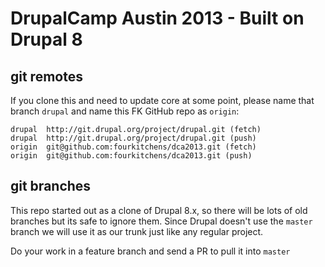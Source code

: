# DrupalCamp Austin 2013 - Built on Drupal 8

## git remotes

If you clone this and need to update core at some point, please name that branch
```drupal``` and name this FK GitHub repo as ```origin```:

```
drupal  http://git.drupal.org/project/drupal.git (fetch)
drupal  http://git.drupal.org/project/drupal.git (push)
origin  git@github.com:fourkitchens/dca2013.git (fetch)
origin  git@github.com:fourkitchens/dca2013.git (push)
```

## git branches

This repo started out as a clone of Drupal 8.x, so there will be lots of old
branches but its safe to ignore them. Since Drupal doesn't use the ```master```
branch we will use it as our trunk just like any regular project.

Do your work in a feature branch and send a PR to pull it into ```master```
